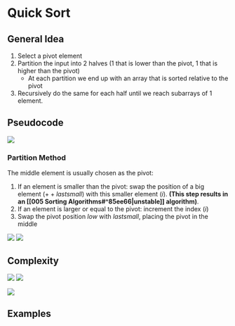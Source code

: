 # Quick Sort
## General Idea
1. Select a pivot element
2. Partition the input into 2 halves (1 that is lower than the pivot, 1 that is higher than the pivot)
	- At each partition we end up with an array that is sorted relative to the pivot
3. Recursively do the same for each half until we reach subarrays of 1 element.

## Pseudocode
![](https://i.imgur.com/3ezJ7J7.png)

### Partition Method
The middle element is usually chosen as the pivot:
1. If an element is smaller than the pivot: swap the position of a big element $(++lastsmall)$ with this smaller element $(i)$. __(This step results in an [[005 Sorting Algorithms#^85ee66|unstable]] algorithm)__.
2. If an element is larger or equal to the pivot: increment the index $(i)$
3. Swap the pivot position $low$ with $lastsmall$, placing the pivot in the middle

![](https://i.imgur.com/F8TKAUu.png)
![](https://i.imgur.com/s4gxfuU.png)

## Complexity
![](https://i.imgur.com/3libTLv.png)
![](https://i.imgur.com/5VTznYZ.png)

![](https://i.imgur.com/10uneW7.png)

## Examples
